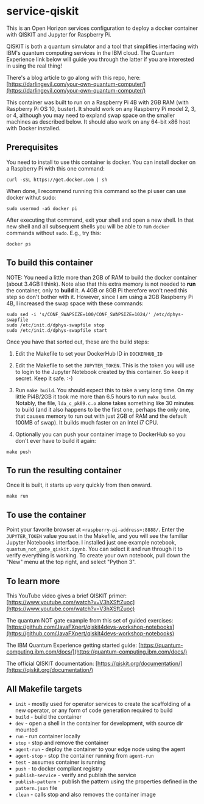 # service-qiskit

This is an Open Horizon services configuration to deploy a docker container with QISKIT and Jupyter for Raspberry Pi.

QISKIT is both a quantum simulator and a tool that simplifies interfacing with IBM's quantum computing services in the IBM cloud. The Quantum Experience link below will guide you through the latter if you are interested in using the real thing!

There's a blog article to go along with this repo, here: 
[https://darlingevil.com/your-own-quantum-computer/](https://darlingevil.com/your-own-quantum-computer/)

This container was built to run on a Raspberry Pi 4B with 2GB RAM (with Raspberry Pi OS 10, buster). It should work on any Raspberry Pi model 2, 3, or 4, although you may need to expland swap space on the smaller machines as described below. It should also work on any 64-bit x86 host with Docker installed.

## Prerequisites

You need to install to use this container is docker. You can install docker on a Raspberry Pi with this one command:

```
curl -sSL https://get.docker.com | sh
```

When done, I recommend running this command so the pi user can use docker withut sudo:

```
sudo usermod -aG docker pi
```

After executing that command, exit your shell and open a new shell. In that new shell and all subsequent shells you will be able to run `docker` commands without `sudo`. E.g., try this:

```
docker ps
```

## To build this container

NOTE: You need a little more than 2GB of RAM to build the docker container (about 3.4GB I think).  Note also that this extra memory is not needed to **run** the container, only to **build** it. A 4GB or 8GB Pi therefore won't need this step so don't bother with it. However, since I am using a 2GB Raspberry Pi 4B, I increased the swap space with these commands:

```
sudo sed -i 's/CONF_SWAPSIZE=100/CONF_SWAPSIZE=1024/' /etc/dphys-swapfile
sudo /etc/init.d/dphys-swapfile stop
sudo /etc/init.d/dphys-swapfile start
```

Once you have that sorted out, these are the build steps:

1. Edit the Makefile to set your DockerHub ID in `DOCKERHUB_ID`

2. Edit the Makefile to set the `JUPYTER_TOKEN`. This is the token you will use to login to the Jupyter Notebook created by this container. So keep it secret. Keep it safe. :-)

3. Run `make build`. You should expect this to take a very long time. On my little Pi4B/2GB it took me more than 6.5 hours to run `make build`. Notably, the file, `lda_c_pk09.c.o` alone takes something like 30 minutes to build (and it also happens to be the first one, perhaps the only one, that causes memory to run out with just 2GB of RAM and the default 100MB of swap). It builds much faster on an Intel i7 CPU.

4. Optionally you can push your container image to DockerHub so you don't ever have to build it again:

```
make push
```

## To run the resulting container

Once it is built, it starts up very quickly from then onward.

```
make run
```

## To use the container

Point your favorite browser at `<raspberry-pi-address>:8888/`. Enter the `JUPYTER_TOKEN` value you set in the Makefile, and you will see the familiar Jupyter Notebooks interface. I installed just one example notebook, `quantum_not_gate_qiskit.ipynb`. You can select it and run through it to verify everything is working. To create your own notebook, pull down the "New" menu at the top right, and select "Python 3".

## To learn more

This YouTube video gives a brief QISKIT primer:
    [https://www.youtube.com/watch?v=V3hXSftZuoc](https://www.youtube.com/watch?v=V3hXSftZuoc)

The quantum NOT gate example from this set of guided exercises:
    [https://github.com/JavaFXpert/qiskit4devs-workshop-notebooks](https://github.com/JavaFXpert/qiskit4devs-workshop-notebooks)

The IBM Quantum Experience getting started guide:
    [https://quantum-computing.ibm.com/docs/](https://quantum-computing.ibm.com/docs/)

The official QISKIT documentation:
    [https://qiskit.org/documentation/](https://qiskit.org/documentation/)

## All Makefile targets

- `init` - mostly used for operator services to create the scaffolding of a new operator, or any form of code generation required to build
- `build` - build the container
- `dev` - open a shell in the container for development, with source dir mounted
- `run` - run container locally
- `stop` - stop and remove the container
- `agent-run` - deploy the container to your edge node using the agent
- `agent-stop` - stop the container running from `agent-run` 
- `test` - assumes container is running
- `push` - to docker compliant registry
- `publish-service` - verify and publish the service
- `publish-pattern` - publish the pattern using the properties defined in the `pattern.json` file
- `clean` - calls stop and also removes the container image
